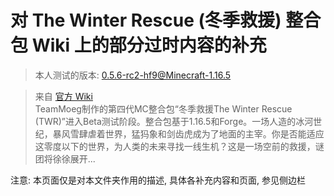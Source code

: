 # 对 The Winter Rescue (冬季救援) 整合包 Wiki 上的部分过时内容的补充
> 本人测试的版本: 0.5.6-rc2-hf9@Minecraft-1.16.5

> 来自 [官方 Wiki](https://wiki.teammoeg.com/index.php?title=冬季救援)  
> TeamMoeg制作的第四代MC整合包“冬季救援The Winter Rescue (TWR)”进入Beta测试阶段。整合包基于1.16.5和Forge。一场人造的冰河世纪，暴风雪肆虐着世界，猛犸象和剑齿虎成为了地面的主宰。你是否能适应这零度以下的世界，为人类的未来寻找一线生机？这是一场空前的救援，谜团将徐徐展开...

注意: 本页面仅是对本文件夹作用的描述, 具体各补充内容和页面, 参见侧边栏
